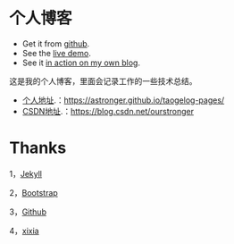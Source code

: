 个人博客
============

* Get it from [github](https://github.com/zxixia/jekyll-xixia).
* See the [live demo](http://zxixia.github.io/jekyll-xixia/).
* See it [in action on my own blog](http://xixia.info/).

这是我的个人博客，里面会记录工作的一些技术总结。

* [个人地址](https://astronger.github.io/taogelog-pages/).：https://astronger.github.io/taogelog-pages/
* [CSDN地址](https://blog.csdn.net/ourstronger).：https://blog.csdn.net/ourstronger


Thanks
======

1，[Jekyll][jekyll-url]

2，[Bootstrap][bootstrap-url]

3，[Github][github-url]

4，[xixia][xixia-url]

[jekyll-url]: http://jekyllthemes.org/
[bootstrap-url]: http://getbootstrap.com/
[github-url]: https://github.com/
[xixia-url]: http://xixia.info/